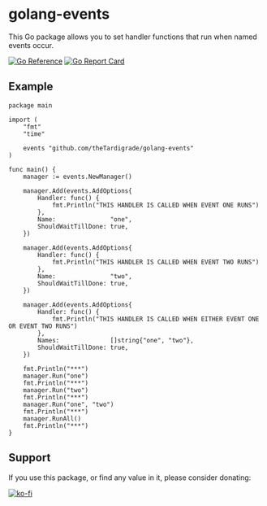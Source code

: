 # golang-events

This Go package allows you to set handler functions that run when named events occur.

[![Go Reference](https://pkg.go.dev/badge/github.com/theTardigrade/golang-events.svg)](https://pkg.go.dev/github.com/theTardigrade/golang-events) [![Go Report Card](https://goreportcard.com/badge/github.com/theTardigrade/golang-events)](https://goreportcard.com/report/github.com/theTardigrade/golang-events)

## Example

```golang
package main

import (
	"fmt"
	"time"

	events "github.com/theTardigrade/golang-events"
)

func main() {
	manager := events.NewManager()

	manager.Add(events.AddOptions{
		Handler: func() {
			fmt.Println("THIS HANDLER IS CALLED WHEN EVENT ONE RUNS")
		},
		Name:               "one",
		ShouldWaitTillDone: true,
	})

	manager.Add(events.AddOptions{
		Handler: func() {
			fmt.Println("THIS HANDLER IS CALLED WHEN EVENT TWO RUNS")
		},
		Name:               "two",
		ShouldWaitTillDone: true,
	})

	manager.Add(events.AddOptions{
		Handler: func() {
			fmt.Println("THIS HANDLER IS CALLED WHEN EITHER EVENT ONE OR EVENT TWO RUNS")
		},
		Names:              []string{"one", "two"},
		ShouldWaitTillDone: true,
	})

	fmt.Println("***")
	manager.Run("one")
	fmt.Println("***")
	manager.Run("two")
	fmt.Println("***")
	manager.Run("one", "two")
	fmt.Println("***")
	manager.RunAll()
	fmt.Println("***")
}
```

## Support

If you use this package, or find any value in it, please consider donating:

[![ko-fi](https://ko-fi.com/img/githubbutton_sm.svg)](https://ko-fi.com/S6S2EIRL0)